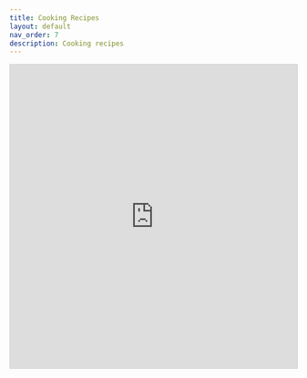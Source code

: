 ```yaml
---
title: Cooking Recipes
layout: default
nav_order: 7
description: Cooking recipes
---
```


<iframe class="airtable-embed" src="https://airtable.com/embed/shrS0yNCsU8MrOKlq?backgroundColor=red&viewControls=on" frameborder="0" onmousewheel="" width="100%" height="533" style="background: transparent; border: 1px solid #ccc;"></iframe>